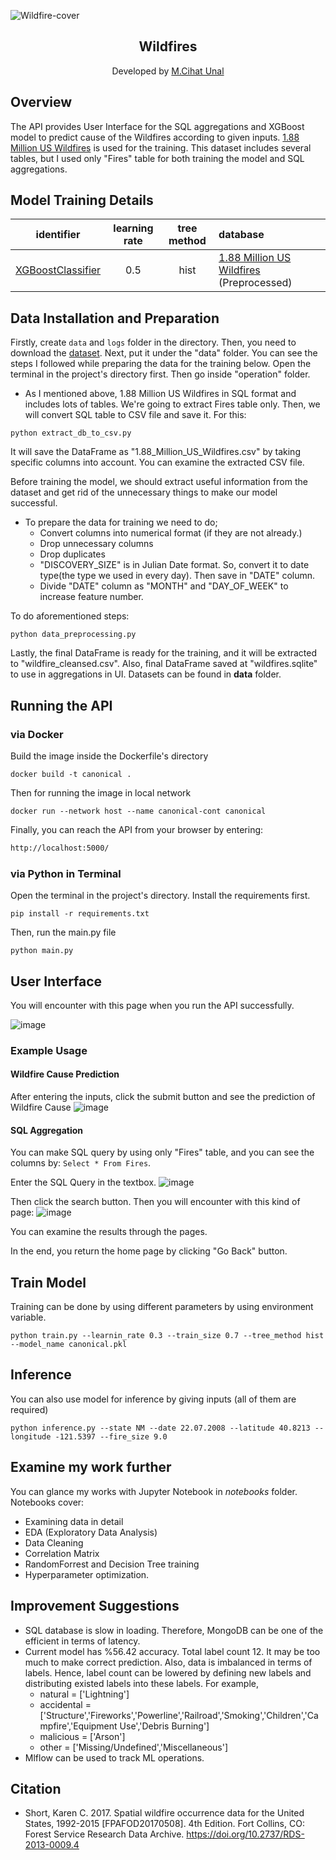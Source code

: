 ![Wildfire-cover](https://user-images.githubusercontent.com/43930582/188334716-0cd6666a-0fbc-47cb-83bb-59fd15262b6c.jpg)<h2 align="center">Wildfires</h2>
<p align="center">
  Developed by <a href="https://github.com/ByUnal"> M.Cihat Unal </a> 
</p>

## Overview

The API provides User Interface for the SQL aggregations and XGBoost model to predict cause of the Wildfires 
according to given inputs. [1.88 Million US Wildfires](https://www.kaggle.com/datasets/rtatman/188-million-us-wildfires/code) is used for the training.
This dataset includes several tables, but I used only "Fires" table for both training the model and SQL aggregations.

## Model Training Details

| identifier                                                     | learning rate | tree method | database                                                                                                          | 
|----------------------------------------------------------------|:-------------:|:-----------:|:------------------------------------------------------------------------------------------------------------------|
| [XGBoostClassifier](https://xgboost.readthedocs.io/en/stable/) |      0.5      |    hist     | [1.88 Million US Wildfires](https://www.kaggle.com/datasets/rtatman/188-million-us-wildfires/code) (Preprocessed) |

## Data Installation and Preparation
Firstly, create ```data``` and ```logs``` folder in the directory. Then, you need to download the [dataset](https://www.kaggle.com/datasets/rtatman/188-million-us-wildfires/code). Next, put it under the "data" folder.
You can see the steps I followed while preparing the data for the training below. Open the terminal in the project's directory first.
Then go inside "operation" folder.
- As I mentioned above, 1.88 Million US Wildfires in SQL format and includes lots of tables. We're going to extract Fires table only.
Then, we will convert SQL table to CSV file and save it. For this:
```
python extract_db_to_csv.py
```
It will save the DataFrame as "1.88_Million_US_Wildfires.csv" by taking specific columns into account. You can
examine the extracted CSV file.

Before training the model, we should extract useful information from the dataset and get rid of the unnecessary things to make our model successful.
- To prepare the data for training we need to do;
  - Convert columns into numerical format (if they are not already.)
  - Drop unnecessary columns
  - Drop duplicates
  - "DISCOVERY_SIZE" is in Julian Date format. So, convert it to date type(the type we used in every day). Then save in "DATE" column.
  - Divide "DATE" column as "MONTH" and "DAY_OF_WEEK" to increase feature number.

To do aforementioned steps:
```
python data_preprocessing.py
```

Lastly, the final DataFrame is ready for the training, and it will be extracted to "wildfire_cleansed.csv".
Also, final DataFrame saved at "wildfires.sqlite" to use in aggregations in UI.
Datasets can be found in **data** folder.

## Running the API

### via Docker
Build the image inside the Dockerfile's directory
```commandline
docker build -t canonical .
```
Then for running the image in local network
```commandline
docker run --network host --name canonical-cont canonical
```
Finally, you can reach the API from your browser by entering:
```bash
http://localhost:5000/
```

### via Python in Terminal

Open the terminal in the project's directory.
Install the requirements first.
```commandline
pip install -r requirements.txt
```
Then, run the main.py file
```commandline
python main.py
```

## User Interface
You will encounter with this page when you run the API successfully.

![image](https://user-images.githubusercontent.com/43930582/188519739-2232302e-9f89-474b-8245-17e65656762a.png)

### Example Usage
#### Wildfire Cause Prediction
After entering the inputs, click the submit button and see the prediction of Wildfire Cause
![image](https://user-images.githubusercontent.com/43930582/188519829-20f9b657-9023-4775-9865-c2995806f169.png)

#### SQL Aggregation
You can make SQL query by using only "Fires" table, and you can see the columns by:
```Select * From Fires```.

Enter the SQL Query in the textbox.
![image](https://user-images.githubusercontent.com/43930582/188519912-c48b0b60-a72a-4166-83a7-bfc4c4f30d4c.png)

Then click the search button. Then you will encounter with this kind of page:
![image](https://user-images.githubusercontent.com/43930582/188520076-e2397b2d-e93c-42c4-aded-607abae5a6e5.png)

You can examine the results through the pages.

In the end, you return the home page by clicking "Go Back" button.

## Train Model
Training can be done by using different parameters by using environment variable.
```commandline
python train.py --learnin_rate 0.3 --train_size 0.7 --tree_method hist --model_name canonical.pkl
```

## Inference
You can also use model for inference by giving inputs (all of them are required)
```
python inference.py --state NM --date 22.07.2008 --latitude 40.8213 --longitude -121.5397 --fire_size 9.0
```

## Examine my work further
You can glance my works with Jupyter Notebook in *notebooks* folder. Notebooks cover:
- Examining data in detail
- EDA (Exploratory Data Analysis)
- Data Cleaning
- Correlation Matrix
- RandomForrest and Decision Tree training
- Hyperparameter optimization.


## Improvement Suggestions
- SQL database is slow in loading. Therefore, MongoDB can be one of the efficient in terms of latency.
- Current model has %56.42 accuracy. Total label count 12. It may be too much to make correct prediction. Also, data is
imbalanced in terms of labels. Hence, label count can be lowered by defining new labels and distributing existed labels
into these labels. For example,
  - natural = ['Lightning']
  - accidental = ['Structure','Fireworks','Powerline','Railroad','Smoking','Children','Campfire','Equipment Use','Debris Burning']
  - malicious = ['Arson']
  - other = ['Missing/Undefined','Miscellaneous']
- Mlflow can be used to track ML operations.

## Citation
- Short, Karen C. 2017. Spatial wildfire occurrence data for the United States, 1992-2015 [FPAFOD20170508]. 4th Edition. Fort Collins, CO: Forest Service Research Data Archive. https://doi.org/10.2737/RDS-2013-0009.4